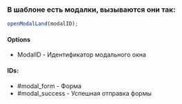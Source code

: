 ### В шаблоне есть модалки, вызываются они так:

```javascript
openModalLand(modalID);
```

#### Options

- ModalID - Идентификатор модального окна

#### IDs:

- #modal_form - Форма
- #modal_success - Успешная отправка формы